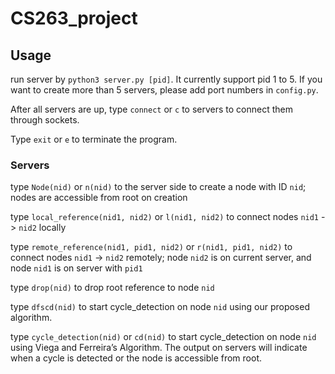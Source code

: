 # CS263_project

## Usage

run server by `python3 server.py [pid]`. It currently support pid 1 to 5. If you want to create more than 5 servers, please add port numbers in `config.py`.

After all servers are up, type `connect` or `c` to servers to connect them through sockets.

Type `exit` or `e` to terminate the program.

### Servers

type `Node(nid)` or `n(nid)` to the server side to create a node with ID `nid`; nodes are accessible from root on creation

type `local_reference(nid1, nid2)` or `l(nid1, nid2)` to connect nodes `nid1` -> `nid2` locally

type `remote_reference(nid1, pid1, nid2)` or `r(nid1, pid1, nid2)` to connect nodes `nid1` -> `nid2` remotely; node `nid2` is on current server, and node `nid1` is on server with `pid1`

type `drop(nid)` to drop root reference to node `nid`

type `dfscd(nid)` to start cycle_detection on node `nid` using our proposed algorithm.

type `cycle_detection(nid)` or `cd(nid)` to start cycle_detection on node `nid` using Viega and Ferreira’s Algorithm. The output on servers will indicate when a cycle is detected or the node is accessible from root.
